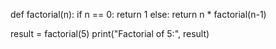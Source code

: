 def factorial(n):
    if n == 0:
        return 1
    else:
        return n * factorial(n-1)

result = factorial(5)
print("Factorial of 5:", result)
